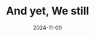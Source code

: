 ---
title: And yet, We still
summary: Nerd Connection World Tour 2024 - Jeonju
date: 2024-11-09
type: docs
math: false
---
